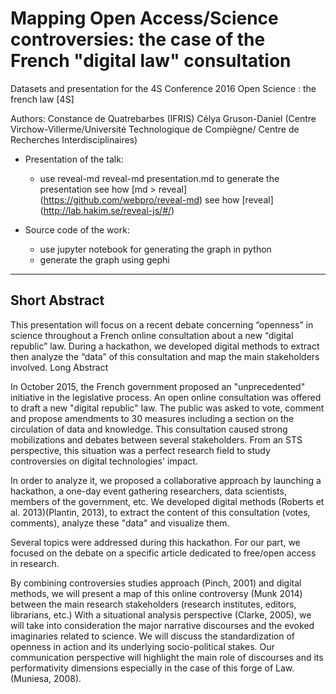
# Mapping Open Access/Science controversies: the case of the French "digital law" consultation

Datasets and presentation for the 4S Conference 2016
Open Science : the french law [4S]


Authors: Constance de Quatrebarbes (IFRIS)
Célya Gruson-Daniel (Centre Virchow-Villerme/Université Technologique de Compiègne/ Centre de Recherches Interdisciplinaires)

* Presentation of the talk:
  * use reveal-md reveal-md presentation.md to generate the presentation
  see how [md > reveal] (https://github.com/webpro/reveal-md)
  see how [reveal] (http://lab.hakim.se/reveal-js/#/)

* Source code of the work:
  * use jupyter notebook for generating the graph in python
  * generate the graph using gephi





------------

## Short Abstract

This presentation will focus on a recent debate concerning “openness” in science throughout a French online consultation about a new “digital republic” law. During a hackathon, we developed digital methods to extract then analyze the “data” of this consultation and map the main stakeholders involved.
Long Abstract

In October 2015, the French government proposed an "unprecedented" initiative in the legislative process. An open online consultation was offered to draft a new "digital republic" law. The public was asked to vote, comment and propose amendments to 30 measures including a section on the circulation of data and knowledge. This consultation caused strong mobilizations and debates between several stakeholders. From an STS perspective, this situation was a perfect research field to study controversies on digital technologies' impact.

In order to analyze it, we proposed a collaborative approach by launching a hackathon, a one-day event gathering researchers, data scientists, members of the government, etc. We developed digital methods (Roberts et al. 2013)(Plantin, 2013), to extract the content of this consultation (votes, comments), analyze these "data" and visualize them.

Several topics were addressed during this hackathon. For our part, we focused on the debate on a specific article dedicated to free/open access in research.

By combining controversies studies approach (Pinch, 2001) and digital methods, we will present a map of this online controversy (Munk 2014) between the main research stakeholders (research institutes, editors, librarians, etc.) With a situational analysis perspective (Clarke, 2005), we will take into consideration the major narrative discourses and the evoked imaginaries related to science. We will discuss the standardization of openness in action and its underlying socio-political stakes. Our communication perspective will highlight the main role of discourses and its performativity dimensions especially in the case of this forge of Law. (Muniesa, 2008).
